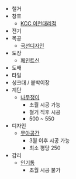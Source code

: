 * 철거
* 창호
  * [KCC 이천대리점](https://blog.naver.com/solnamsae)
* 전기
* 목공
  * [국선디자인](https://guksunpark.modoo.at/)
* 도장
  * [페인트신](http://blog.naver.com/prologue/PrologueList.nhn?blogId=wrose95&skinType=&skinId=&from=menu&userSelectMenu=true)
* 도배
* 타일
* 싱크대 / 붙박이장
* 계단
  * [나무쟁이](http://blog.naver.com/PostList.nhn?blogId=seoulwys&parentCategoryNo=22&skinType=&skinId=&from=menu&userSelectMenu=true)
    * 초월 시공 가능
    * 철거 직후 시공
    * 500 ~ 550
* 디자인
  * [무아공간](https://muaspace.modoo.at/)
    * 3월 이후 시공 가능
    * 최소 평당 250
* 감리
  * [인기통](https://cafe.naver.com/0404ab)
    * 초월 시공 불가
